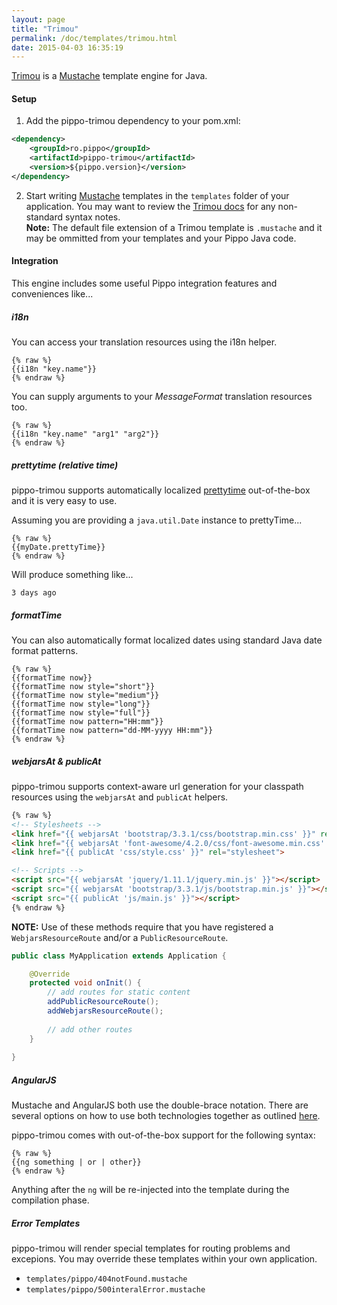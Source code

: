 ```yaml
---
layout: page
title: "Trimou"
permalink: /doc/templates/trimou.html
date: 2015-04-03 16:35:19
---
```


[Trimou][trimou] is a [Mustache][mustache] template engine for Java.

#### Setup

1) Add the pippo-trimou dependency to your pom.xml:

```xml
<dependency>
    <groupId>ro.pippo</groupId>
    <artifactId>pippo-trimou</artifactId>
    <version>${pippo.version}</version>
</dependency>
```

2)  Start writing [Mustache][mustache] templates in the `templates` folder of your application.  You may want to review the [Trimou docs](http://trimou.org/doc/latest.html) for any non-standard syntax notes.  
**Note:** The default file extension of a Trimou template is `.mustache` and it may be ommitted from your templates and your Pippo Java code.

#### Integration

This engine includes some useful Pippo integration features and conveniences like... 

##### i18n

You can access your translation resources using the i18n helper.

```
{% raw %}
{{i18n "key.name"}}
{% endraw %}
```

You can supply arguments to your *MessageFormat* translation resources too.

```
{% raw %}
{{i18n "key.name" "arg1" "arg2"}}
{% endraw %}
```

##### prettytime (relative time)

pippo-trimou supports automatically localized [prettytime][prettytime] out-of-the-box and it is very easy to use.

Assuming you are providing a `java.util.Date` instance to prettyTime...

```
{% raw %}
{{myDate.prettyTime}}
{% endraw %}
```
    
Will produce something like...

```
3 days ago
```

##### formatTime

You can also automatically format localized dates using standard Java date format patterns.

```
{% raw %}
{{formatTime now}}
{{formatTime now style="short"}}
{{formatTime now style="medium"}}
{{formatTime now style="long"}}
{{formatTime now style="full"}}
{{formatTime now pattern="HH:mm"}}
{{formatTime now pattern="dd-MM-yyyy HH:mm"}}
{% endraw %}
```

##### webjarsAt & publicAt

pippo-trimou supports context-aware url generation for your classpath resources using the `webjarsAt` and `publicAt` helpers.

```html
{% raw %}
<!-- Stylesheets -->
<link href="{{ webjarsAt 'bootstrap/3.3.1/css/bootstrap.min.css' }}" rel="stylesheet">
<link href="{{ webjarsAt 'font-awesome/4.2.0/css/font-awesome.min.css' }}" rel="stylesheet">
<link href="{{ publicAt 'css/style.css' }}" rel="stylesheet">

<!-- Scripts -->
<script src="{{ webjarsAt 'jquery/1.11.1/jquery.min.js' }}"></script>
<script src="{{ webjarsAt 'bootstrap/3.3.1/js/bootstrap.min.js' }}"></script>
<script src="{{ publicAt 'js/main.js' }}"></script>
{% endraw %}
```

**NOTE:** Use of these methods require that you have registered a `WebjarsResourceRoute` and/or a `PublicResourceRoute`.

```java
public class MyApplication extends Application {

	@Override
    protected void onInit() {
		// add routes for static content
        addPublicResourceRoute();
        addWebjarsResourceRoute();
        
        // add other routes
    }
    
}
```

##### AngularJS

Mustache and AngularJS both use the double-brace notation.  There are several options on how to use both technologies together as outlined [here](https://github.com/trimou/trimou/wiki/How-to-render-a-template-with-braces-delimiters).

pippo-trimou comes with out-of-the-box support for the following syntax:

```
{% raw %}
{{ng something | or | other}}
{% endraw %}
```

Anything after the `ng` will be re-injected into the template during the compilation phase.

##### Error Templates

pippo-trimou will render special templates for routing problems and excepions.  You may override these templates 
within your own application.

- `templates/pippo/404notFound.mustache`
- `templates/pippo/500interalError.mustache`

[trimou]: http://trimou.org
[mustache]: https://mustache.github.io/mustache.5.html
[prettytime]: http://ocpsoft.org/prettytime
